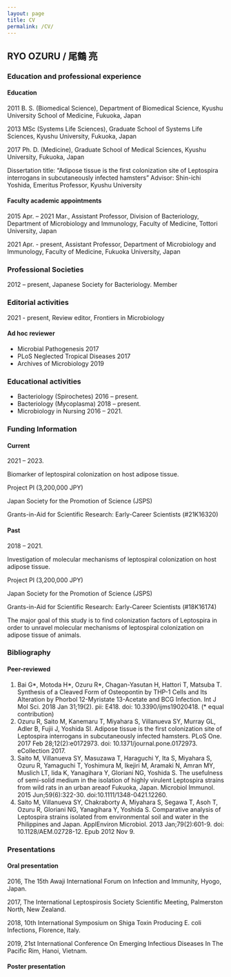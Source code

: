 ```yaml
---
layout: page
title: CV
permalink: /CV/
---
```


## RYO OZURU / 尾鶴 亮

### Education and professional experience
#### Education
2011 B. S. (Biomedical Science), Department of Biomedical Science, Kyushu University School of Medicine, Fukuoka, Japan

2013 MSc (Systems Life Sciences), Graduate School of Systems Life Sciences, Kyushu University, Fukuoka, Japan

2017 Ph. D. (Medicine), Graduate School of Medical Sciences, Kyushu University, Fukuoka, Japan

Dissertation title: “Adipose tissue is the first colonization site of Leptospira interrogans in subcutaneously infected hamsters”
Advisor: Shin-ichi Yoshida, Emeritus Professor, Kyushu University

#### Faculty academic appointments
2015 Apr. – 2021 Mar., Assistant Professor, Division of Bacteriology, Department of Microbiology and Immunology, Faculty of Medicine, Tottori University, Japan

2021 Apr. - present, Assistant Professor, Department of Microbiology and Immunology, Faculty of Medicine, Fukuoka University, Japan

### Professional Societies
2012 – present, Japanese Society for Bacteriology. Member

### Editorial activities
2021 - present, Review editor, Frontiers in Microbiology

#### Ad hoc reviewer
- Microbial Pathogenesis 2017
- PLoS Neglected Tropical Diseases 2017
- Archives of Microbiology 2019

### Educational activities
- Bacteriology (Spirochetes) 2016 – present.
- Bacteriology (Mycoplasma) 2018 – present.
- Microbiology in Nursing 2016 – 2021.

### Funding Information
#### Current
2021 – 2023.

Biomarker of leptospiral colonization on host adipose tissue.

Project PI (3,200,000 JPY)

Japan Society for the Promotion of Science (JSPS)

Grants-in-Aid for Scientific Research: Early-Career Scientists (#21K16320)

#### Past
2018 – 2021.

Investigation of molecular mechanisms of leptospiral colonization on host adipose tissue.

Project PI (3,200,000 JPY)

Japan Society for the Promotion of Science (JSPS)

Grants-in-Aid for Scientific Research: Early-Career Scientists (#18K16174)

The major goal of this study is to find colonization factors of Leptospira in order to unravel molecular mechanisms of leptospiral colonization on adipose tissue of animals.

### Bibliography
#### Peer-reviewed
1. Bai G*, Motoda H*, Ozuru R*, Chagan-Yasutan H, Hattori T, Matsuba T. Synthesis of a Cleaved Form of Osteopontin by THP-1 Cells and Its Alteration by Phorbol 12-Myristate 13-Acetate and BCG Infection. Int J Mol Sci. 2018 Jan 31;19(2). pii: E418. doi: 10.3390/ijms19020418. (* equal contribution)
1. Ozuru R, Saito M, Kanemaru T, Miyahara S, Villanueva SY, Murray GL, Adler B, Fujii J, Yoshida SI. Adipose tissue is the first colonization site of Leptospira interrogans in subcutaneously infected hamsters. PLoS One. 2017 Feb 28;12(2):e0172973. doi: 10.1371/journal.pone.0172973. eCollection 2017.
1. Saito M, Villanueva SY, Masuzawa T, Haraguchi Y, Ita S, Miyahara S, Ozuru R, Yamaguchi T, Yoshimura M, Ikejiri M, Aramaki N, Amran MY, Muslich LT, Iida K, Yanagihara Y, Gloriani NG, Yoshida S. The usefulness of semi-solid medium in the isolation of highly virulent Leptospira strains from wild rats in an urban areaof Fukuoka, Japan. Microbiol Immunol. 2015 Jun;59(6):322-30. doi:10.1111/1348-0421.12260.
1. Saito M, Villanueva SY, Chakraborty A, Miyahara S, Segawa T, Asoh T, Ozuru R, Gloriani NG, Yanagihara Y, Yoshida S. Comparative analysis of Leptospira strains isolated from environmental soil and water in the Philippines and Japan. ApplEnviron Microbiol. 2013 Jan;79(2):601-9. doi: 10.1128/AEM.02728-12. Epub 2012 Nov 9.

### Presentations
#### Oral presentation
2016, The 15th Awaji International Forum on Infection and Immunity, Hyogo, Japan.

2017, The International Leptospirosis Society Scientific Meeting, Palmerston North, New Zealand.

2018, 10th International Symposium on Shiga Toxin Producing E. coli Infections, Florence, Italy.

2019, 21st International Conference On Emerging Infectious Diseases In The Pacific Rim, Hanoi, Vietnam.

#### Poster presentation
